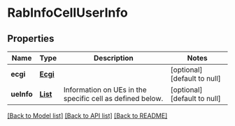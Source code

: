 # RabInfoCellUserInfo
## Properties

Name | Type | Description | Notes
------------ | ------------- | ------------- | -------------
**ecgi** | [**Ecgi**](Ecgi.md) |  | [optional] [default to null]
**ueInfo** | [**List**](RabInfo_ueInfo.md) | Information on UEs in the specific cell as defined below. | [optional] [default to null]

[[Back to Model list]](../README.md#documentation-for-models) [[Back to API list]](../README.md#documentation-for-api-endpoints) [[Back to README]](../README.md)

